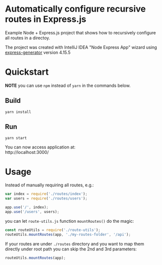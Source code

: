 # Automatically configure recursive routes in Express.js

Example Node + Express.js project that shows how to recursively configure all routes in a directoy.

The project was created with IntelliJ IDEA "Node Express App" wizard using
[express-generator](https://www.npmjs.com/package/express-generator) version 4.15.5

# Quickstart

**NOTE** you can use `npm` instead of `yarn` in the commands below.

## Build

```
yarn install
```

## Run

```
yarn start
```

You can now access application at:  
http://localhost:3000/

# Usage

Instead of manually requiring all routes, e.g.:

```js
var index = require('./routes/index');
var users = require('./routes/users');

app.use('/', index);
app.use('/users', users);
```

you can let `route-utils.js` function `mountRoutes()` do the magic:

```js
const routeUtils = require('./route-utils');
routeUtils.mountRoutes(app, './my-routes-folder', '/api');
```

If your routes are under `./routes` directory and you want to map them directly under root path you can skip the 2nd and
3rd parameters:

```js
routeUtils.mountRoutes(app);
```
